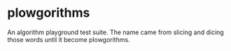 # plowgorithms
An algorithm playground test suite. The name came from slicing and dicing those words until it become plowgorithms.
